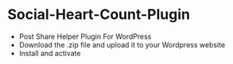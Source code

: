 # Social-Heart-Count-Plugin
  - Post Share Helper Plugin For WordPress
  - Download the .zip file and upload it to your Wordpress website
  - Install and activate 
